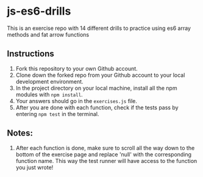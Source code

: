 # js-es6-drills

This is an exercise repo with 14 different drills to practice using es6 array methods and fat arrow functions

## Instructions

1.  Fork this repository to your own Github account.
2.  Clone down the forked repo from your Github account to your local development environment.
3.  In the project directory on your local machine, install all the npm modules with `npm install`.
4.  Your answers should go in the `exercises.js` file.
5.  After you are done with each function, check if the tests pass by entering `npm test` in the terminal.

## Notes:

1.  After each function is done, make sure to scroll all the way down to the bottom of the exercise page and replace 'null' with the corresponding function name. This way the test runner will have access to the function you just wrote!
